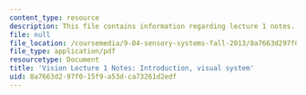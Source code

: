 ```yaml
---
content_type: resource
description: This file contains information regarding lecture 1 notes.
file: null
file_location: /coursemedia/9-04-sensory-systems-fall-2013/8a7663d297f015f9a53dca73261d2edf_MIT9_04F13_Vis1.pdf
file_type: application/pdf
resourcetype: Document
title: 'Vision Lecture 1 Notes: Introduction, visual system'
uid: 8a7663d2-97f0-15f9-a53d-ca73261d2edf
---
```

